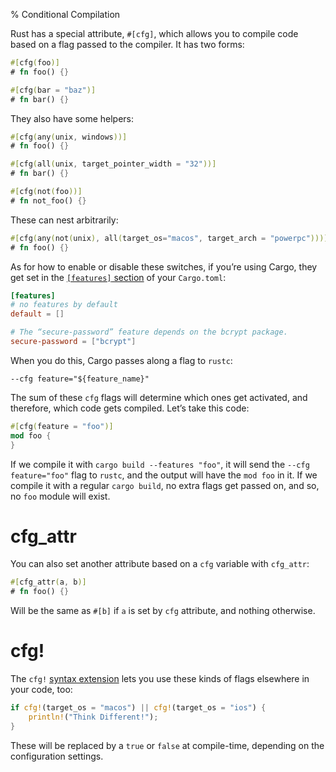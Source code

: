 % Conditional Compilation

Rust has a special attribute, `#[cfg]`, which allows you to compile code
based on a flag passed to the compiler. It has two forms:

```rust
#[cfg(foo)]
# fn foo() {}

#[cfg(bar = "baz")]
# fn bar() {}
```

They also have some helpers:

```rust
#[cfg(any(unix, windows))]
# fn foo() {}

#[cfg(all(unix, target_pointer_width = "32"))]
# fn bar() {}

#[cfg(not(foo))]
# fn not_foo() {}
```

These can nest arbitrarily:

```rust
#[cfg(any(not(unix), all(target_os="macos", target_arch = "powerpc")))]
# fn foo() {}
```

As for how to enable or disable these switches, if you’re using Cargo,
they get set in the [`[features]` section][features] of your `Cargo.toml`:

[features]: http://doc.crates.io/manifest.html#the-features-section

```toml
[features]
# no features by default
default = []

# The “secure-password” feature depends on the bcrypt package.
secure-password = ["bcrypt"]
```

When you do this, Cargo passes along a flag to `rustc`:

```text
--cfg feature="${feature_name}"
```

The sum of these `cfg` flags will determine which ones get activated, and
therefore, which code gets compiled. Let’s take this code:

```rust
#[cfg(feature = "foo")]
mod foo {
}
```

If we compile it with `cargo build --features "foo"`, it will send the `--cfg
feature="foo"` flag to `rustc`, and the output will have the `mod foo` in it.
If we compile it with a regular `cargo build`, no extra flags get passed on,
and so, no `foo` module will exist.

# cfg_attr

You can also set another attribute based on a `cfg` variable with `cfg_attr`:

```rust
#[cfg_attr(a, b)]
# fn foo() {}
```

Will be the same as `#[b]` if `a` is set by `cfg` attribute, and nothing otherwise.

# cfg!

The `cfg!` [syntax extension][compilerplugins] lets you use these kinds of flags
elsewhere in your code, too:

```rust
if cfg!(target_os = "macos") || cfg!(target_os = "ios") {
    println!("Think Different!");
}
```

[compilerplugins]: compiler-plugins.html

These will be replaced by a `true` or `false` at compile-time, depending on the
configuration settings.
